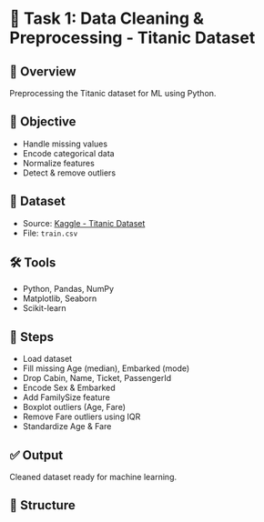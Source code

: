 # 🧹 Task 1: Data Cleaning & Preprocessing - Titanic Dataset

## 📘 Overview
Preprocessing the Titanic dataset for ML using Python.

## 🎯 Objective
- Handle missing values  
- Encode categorical data  
- Normalize features  
- Detect & remove outliers

## 📂 Dataset
- Source: [Kaggle - Titanic Dataset](https://www.kaggle.com/datasets/yasserh/titanic-dataset)  
- File: `train.csv`

## 🛠️ Tools
- Python, Pandas, NumPy  
- Matplotlib, Seaborn  
- Scikit-learn

## 🧪 Steps
- Load dataset  
- Fill missing Age (median), Embarked (mode)  
- Drop Cabin, Name, Ticket, PassengerId  
- Encode Sex & Embarked  
- Add FamilySize feature  
- Boxplot outliers (Age, Fare)  
- Remove Fare outliers using IQR  
- Standardize Age & Fare

## ✅ Output
Cleaned dataset ready for machine learning.

## 📁 Structure
